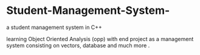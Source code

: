 # Student-Management-System-
a student management system in C++

learning Object Oriented Analysis (opp) with end project as a management system consisting on vectors, database and much more .

